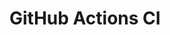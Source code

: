 # GitHub Actions CI







































































































































































































































































































































































































































































































































































































































































































































































































































































































































































































































































































































































































































































































































































































































































































































































































































































































































































































































































































































































































































































































































































































































































































































































































































































































































































































































































































































































































































































































































































